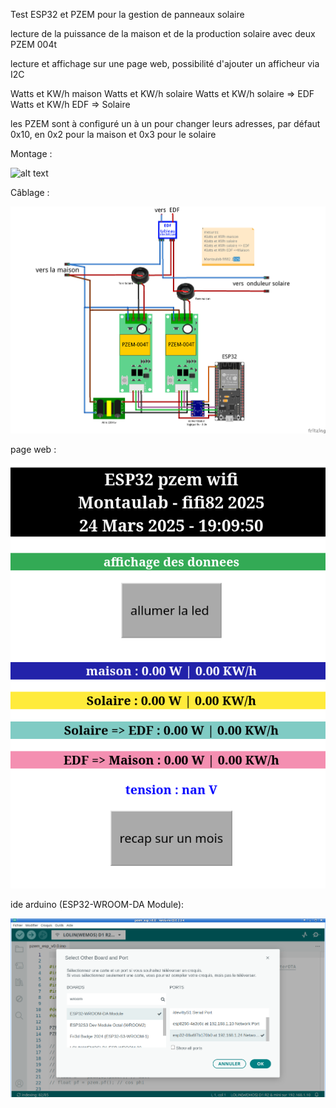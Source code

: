 Test ESP32 et PZEM pour la gestion de panneaux solaire 

lecture de la puissance de la maison et de la production solaire avec deux PZEM 004t

lecture et affichage sur une page web, possibilité d'ajouter un afficheur via I2C

Watts et KW/h maison
Watts et KW/h solaire
Watts et KW/h solaire => EDF
Watts et KW/h EDF => Solaire

les PZEM sont à configuré un à un pour changer leurs adresses, par défaut 0x10, en 0x2 pour la maison et 0x3 pour le solaire

Montage : 

![alt text](https://github.com/fifi82/pzem_ESP32/blob/main/image/montage.JPG)


Câblage : 

![alt text](https://github.com/fifi82/pzem_ESP32/blob/main/image/cablage_pzem_esp32.png)


page web : 

![alt text](https://github.com/fifi82/pzem_ESP32/blob/main/image/page_web.png)


ide arduino (ESP32-WROOM-DA Module): 

![alt text](https://github.com/fifi82/pzem_ESP32/blob/main/image/ide_arduino.png)
